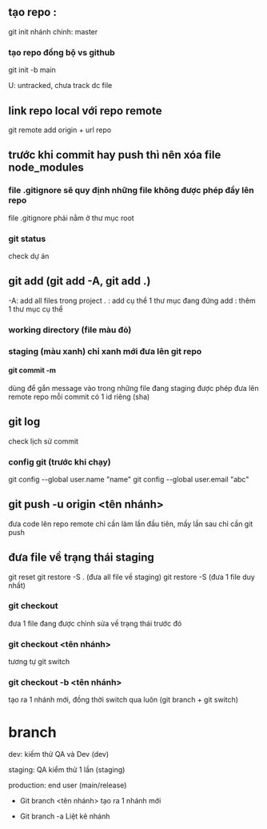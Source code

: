 ## tạo repo : 
git init
nhánh chính: master

### tạo repo đồng bộ vs github
git init -b main

U: untracked, chưa track dc file

## link repo local với repo remote
git remote add origin + url repo

## trước khi commit hay push thì nên xóa file node_modules

### file .gitignore sẽ quy định những file không được phép đẩy lên repo
file .gitignore phải nằm ở thư mục root

### git status
check dự án

## git add (git add -A, git add .)
-A: add all files trong project
. : add cụ thể 1 thư mục đang đứng
add : thêm 1 thư mục cụ thể


### working directory (file màu đỏ)
### staging (màu xanh) chỉ xanh mới đưa lên git repo

#### git commit -m
dùng để gắn message vào trong những file đang staging được phép đưa lên remote repo
mỗi commit có 1 id riêng (sha)

## git log
check lịch sử commit

### config git (trước khi chạy)
git config --global user.name "name"
git config --global user.email "abc"

## git push -u origin <tên nhánh>
đưa code lên repo remote
chỉ cần làm lần đầu tiên, mấy lần sau chỉ cần git push

## đưa file về trạng thái staging
git reset
git restore -S . (đưa all file về staging)
git restore -S <url file> (đưa 1 file duy nhất)

### git checkout <url file>
đưa 1 file đang được chỉnh sửa về trạng thái trước đó
### git checkout <tên nhánh>
tương tự git switch

### git checkout -b <tên nhánh>
tạo ra 1 nhánh mới, đồng thời switch qua luôn (git branch + git switch)


# branch
dev: kiếm thử QA và Dev (dev)

staging: QA kiểm thử 1 lần (staging)

production: end user (main/release)

- Git branch <tên nhánh>
tạo ra 1 nhánh mới

- Git branch -a
Liệt kê nhánh
